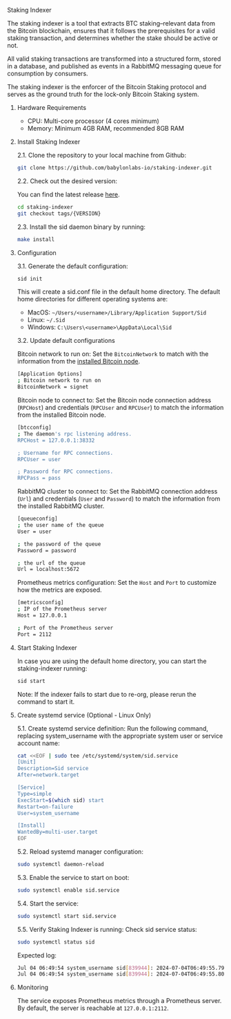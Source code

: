 Staking Indexer

The staking indexer is a tool that extracts BTC staking–relevant data from the Bitcoin blockchain, ensures that it follows the prerequisites for a valid staking transaction, and determines whether the stake should be active or not.

All valid staking transactions are transformed into a structured form, stored in a database, and published as events in a RabbitMQ messaging queue for consumption by consumers.

The staking indexer is the enforcer of the Bitcoin Staking protocol and serves as the ground truth for the lock-only Bitcoin Staking system.

1. Hardware Requirements

   - CPU: Multi-core processor (4 cores minimum)
   - Memory: Minimum 4GB RAM, recommended 8GB RAM

2. Install Staking Indexer

   2.1. Clone the repository to your local machine from Github:
   
    ```bash
    git clone https://github.com/babylonlabs-io/staking-indexer.git
    ```

   2.2. Check out the desired version:
   
    You can find the latest release [here](https://github.com/babylonlabs-io/staking-indexer/releases).
       
    ```bash
    cd staking-indexer
    git checkout tags/{VERSION}
    ```

   2.3. Install the sid daemon binary by running:
   
    ```bash
    make install
    ```

3. Configuration

   3.1. Generate the default configuration:
   
    ```bash
    sid init
    ```

    This will create a sid.conf file in the default home directory. The default home directories for different operating systems are:
       
    - MacOS: `~/Users/<username>/Library/Application Support/Sid`
    - Linux: `~/.Sid`
    - Windows: `C:\Users\<username>\AppData\Local\Sid`

   3.2. Update default configurations

    Bitcoin network to run on:
    Set the `BitcoinNetwork` to match with the information from the [installed Bitcoin node](https://docs.babylonlabs.io/docs/user-guides/bitcoin-staking-phase1/backend-deployment/infra/bitcoind).
    
    ```bash
    [Application Options]
    ; Bitcoin network to run on
    BitcoinNetwork = signet
    ```

    Bitcoin node to connect to:
    Set the Bitcoin node connection address (`RPCHost`) and credentials (`RPCUser` and `RPCUser`) to match the information from the installed Bitcoin node.
    
    ```bash
    [btcconfig]
    ; The daemon's rpc listening address.
    RPCHost = 127.0.0.1:38332
    
    ; Username for RPC connections.
    RPCUser = user
    
    ; Password for RPC connections.
    RPCPass = pass
    ```

    RabbitMQ cluster to connect to:
    Set the RabbitMQ connection address (`Url`) and credentials (`User` and `Password`) to match the information from the installed RabbitMQ cluster.
    
    ```bash
    [queueconfig]
    ; the user name of the queue
    User = user
    
    ; the password of the queue
    Password = password
    
    ; the url of the queue
    Url = localhost:5672
    ```

    Prometheus metrics configuration:
    Set the `Host` and `Port` to customize how the metrics are exposed.
    
    ```bash
    [metricsconfig]
    ; IP of the Prometheus server
    Host = 127.0.0.1
    
    ; Port of the Prometheus server
    Port = 2112
    ```

4. Start Staking Indexer

   In case you are using the default home directory, you can start the staking-indexer running:
   
    ```bash
    sid start
    ```

   Note: If the indexer fails to start due to re-org, please rerun the command to start it.

5. Create systemd service (Optional - Linux Only)

   5.1. Create systemd service definition:
    Run the following command, replacing system_username with the appropriate system user or service account name:
    
    ```bash
    cat <<EOF | sudo tee /etc/systemd/system/sid.service
    [Unit]
    Description=Sid service
    After=network.target
    
    [Service]
    Type=simple
    ExecStart=$(which sid) start
    Restart=on-failure
    User=system_username
    
    [Install]
    WantedBy=multi-user.target
    EOF
    ```

   5.2. Reload systemd manager configuration:
       
    ```bash
    sudo systemctl daemon-reload
    ```

   5.3. Enable the service to start on boot:
       
    ```bash
    sudo systemctl enable sid.service
    ```

   5.4. Start the service:
       
    ```bash
    sudo systemctl start sid.service
    ```

   5.5. Verify Staking Indexer is running:
    Check sid service status:
    
    ```bash
    sudo systemctl status sid
    ```

    Expected log:
    
    ```bash
    Jul 04 06:49:54 system_username sid[839944]: 2024-07-04T06:49:55.798273Z        info        Starting Prometheus server        {"address": "127.0.0.1:2114"}
    Jul 04 06:49:54 system_username sid[839944]: 2024-07-04T06:49:55.805957Z        info        Starting Staking Indexer App        {"module": "staking indexer"}
    ```

6. Monitoring

   The service exposes Prometheus metrics through a Prometheus server. By default, the server is reachable at `127.0.0.1:2112`.